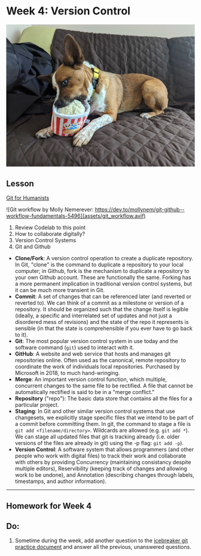 # Week 4: Version Control

![Rocky!](assets/rocky_popcorn.jpg)

## Lesson

[Git for Humanists](https://shane-et-al.github.io/git_slab/)

![Git workflow by Molly Nemerever: https://dev.to/mollynem/git-github--workflow-fundamentals-5496](assets/git_workflow.avif)

1. Review Codelab to this point
2. How to collaborate digitally?
3. Version Control Systems
4. Git and Github

* **Clone/Fork**: A version control operation to create a duplicate repository. In Git, "clone" is the command to duplicate a repository to your local computer; in Github, fork is the mechanism to duplicate a repository to your own Github account. These are functionally the same. Forking has a more permanent implication in traditional version control systems, but it can be much more transient in Git.
* **Commit**: A set of changes that can be referenced later (and reverted or reverted to). We can think of a commit as a milestone or version of a repository. It should be organized such that the change itself is legible (ideally, a specific and interrelated set of updates and not just a disordered mess of revisions) and the state of the repo it represents is sensible (in that the state is comprehensible if you ever have to go back to it).
* **Git**: The most popular version control system in use today and the software command (`git`) used to interact with it.
* **GitHub**: A website and web service that hosts and manages git repositories online. Often used as the canonical, remote repository to coordinate the work of individuals local repositories. Purchased by Microsoft in 2018, to much hand-wringing.
* **Merge**: An important version control function, which multiple, concurrent changes to the same file to be rectified. A file that cannot be automatically rectified is said to be in a "merge conflict."
* **Repository** ("repo"): The basic data store that contains all the files for a particular project.
* **Staging**: In Git and other similar version control systems that use changesets, we explicitly stage specific files that we intend to be part of a commit before committing them. In git, the command to stage a file is `git add <filename/directory>`. Wildcards are allowed (e.g. `git add *`). We can stage all updated files that git is tracking already (i.e. older versions of the files are already in git) using the -p flag: `git add -p`).
* **Version Control**: A software system that allows programmers (and other people who work with digital files) to track their work and collaborate with others by providing Concurrency (maintaining consistancy despite multiple editors), Reservibility (keeping track of changes and allowing work to be undone), and Annotation (describing changes through labels, timestamps, and author information).

---
## Homework for Week 4

## Do:

1. Sometime during the week, add another question to the [icebreaker git practice document](https://github.com/scholarslab/gitpractice/blob/master/Praxis2023.md) and answer all the previous, unanswered questions.